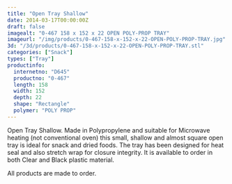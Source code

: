 ```yaml
---
title: "Open Tray Shallow"
date: 2014-03-17T00:00:00Z
draft: false
imagealt: "0-467 158 x 152 x 22 OPEN POLY-PROP TRAY"
imageurl: "/img/products/0-467-158-x-152-x-22-OPEN-POLY-PROP-TRAY.jpg"
3d: "/3d/products/0-467-158-x-152-x-22-OPEN-POLY-PROP-TRAY.stl"
categories: ["Snack"]
types: ["Tray"]
productinfo:
  internetno: "D645"
  productno: "0-467"
  length: 158
  width: 152
  depth: 22
  shape: "Rectangle"
  polymer: "POLY PROP"
---
```

Open Tray Shallow. Made in Polypropylene and suitable for Microwave heating (not conventional oven) this small, shallow and almost square open tray is ideal for snack and dried foods. The tray has been designed for heat seal and also stretch wrap for closure integrity. It is available to order in both Clear and Black plastic material.

All products are made to order.